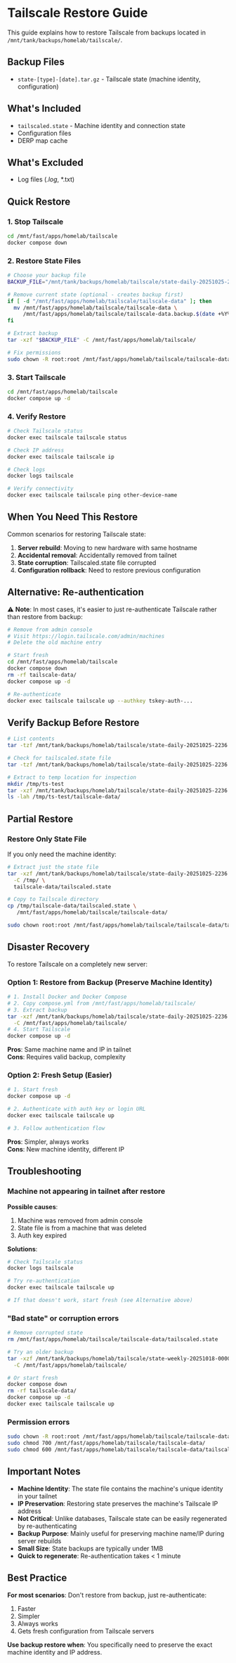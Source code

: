 # Tailscale Restore Guide

This guide explains how to restore Tailscale from backups located in `/mnt/tank/backups/homelab/tailscale/`.

## Backup Files

- `state-[type]-[date].tar.gz` - Tailscale state (machine identity, configuration)

## What's Included

- `tailscaled.state` - Machine identity and connection state
- Configuration files
- DERP map cache

## What's Excluded

- Log files (*.log*, *.txt)

## Quick Restore

### 1. Stop Tailscale

```bash
cd /mnt/fast/apps/homelab/tailscale
docker compose down
```

### 2. Restore State Files

```bash
# Choose your backup file
BACKUP_FILE="/mnt/tank/backups/homelab/tailscale/state-daily-20251025-2236.tar.gz"

# Remove current state (optional - creates backup first)
if [ -d "/mnt/fast/apps/homelab/tailscale/tailscale-data" ]; then
  mv /mnt/fast/apps/homelab/tailscale/tailscale-data \
     /mnt/fast/apps/homelab/tailscale/tailscale-data.backup.$(date +%Y%m%d)
fi

# Extract backup
tar -xzf "$BACKUP_FILE" -C /mnt/fast/apps/homelab/tailscale/

# Fix permissions
sudo chown -R root:root /mnt/fast/apps/homelab/tailscale/tailscale-data/
```

### 3. Start Tailscale

```bash
cd /mnt/fast/apps/homelab/tailscale
docker compose up -d
```

### 4. Verify Restore

```bash
# Check Tailscale status
docker exec tailscale tailscale status

# Check IP address
docker exec tailscale tailscale ip

# Check logs
docker logs tailscale

# Verify connectivity
docker exec tailscale tailscale ping other-device-name
```

## When You Need This Restore

Common scenarios for restoring Tailscale state:

1. **Server rebuild**: Moving to new hardware with same hostname
2. **Accidental removal**: Accidentally removed from tailnet
3. **State corruption**: Tailscaled.state file corrupted
4. **Configuration rollback**: Need to restore previous configuration

## Alternative: Re-authentication

⚠️ **Note**: In most cases, it's easier to just re-authenticate Tailscale rather than restore from backup:

```bash
# Remove from admin console
# Visit https://login.tailscale.com/admin/machines
# Delete the old machine entry

# Start fresh
cd /mnt/fast/apps/homelab/tailscale
docker compose down
rm -rf tailscale-data/
docker compose up -d

# Re-authenticate
docker exec tailscale tailscale up --authkey tskey-auth-...
```

## Verify Backup Before Restore

```bash
# List contents
tar -tzf /mnt/tank/backups/homelab/tailscale/state-daily-20251025-2236.tar.gz

# Check for tailscaled.state file
tar -tzf /mnt/tank/backups/homelab/tailscale/state-daily-20251025-2236.tar.gz | grep tailscaled.state

# Extract to temp location for inspection
mkdir /tmp/ts-test
tar -xzf /mnt/tank/backups/homelab/tailscale/state-daily-20251025-2236.tar.gz -C /tmp/ts-test/
ls -lah /tmp/ts-test/tailscale-data/
```

## Partial Restore

### Restore Only State File

If you only need the machine identity:

```bash
# Extract just the state file
tar -xzf /mnt/tank/backups/homelab/tailscale/state-daily-20251025-2236.tar.gz \
  -C /tmp/ \
  tailscale-data/tailscaled.state

# Copy to Tailscale directory
cp /tmp/tailscale-data/tailscaled.state \
   /mnt/fast/apps/homelab/tailscale/tailscale-data/

sudo chown root:root /mnt/fast/apps/homelab/tailscale/tailscale-data/tailscaled.state
```

## Disaster Recovery

To restore Tailscale on a completely new server:

### Option 1: Restore from Backup (Preserve Machine Identity)

```bash
# 1. Install Docker and Docker Compose
# 2. Copy compose.yml from /mnt/fast/apps/homelab/tailscale/
# 3. Extract backup
tar -xzf /mnt/tank/backups/homelab/tailscale/state-daily-20251025-2236.tar.gz \
  -C /mnt/fast/apps/homelab/tailscale/
# 4. Start Tailscale
docker compose up -d
```

**Pros**: Same machine name and IP in tailnet  
**Cons**: Requires valid backup, complexity

### Option 2: Fresh Setup (Easier)

```bash
# 1. Start fresh
docker compose up -d

# 2. Authenticate with auth key or login URL
docker exec tailscale tailscale up

# 3. Follow authentication flow
```

**Pros**: Simpler, always works  
**Cons**: New machine identity, different IP

## Troubleshooting

### Machine not appearing in tailnet after restore

**Possible causes**:
1. Machine was removed from admin console
2. State file is from a machine that was deleted
3. Auth key expired

**Solutions**:
```bash
# Check Tailscale status
docker logs tailscale

# Try re-authentication
docker exec tailscale tailscale up

# If that doesn't work, start fresh (see Alternative above)
```

### "Bad state" or corruption errors

```bash
# Remove corrupted state
rm /mnt/fast/apps/homelab/tailscale/tailscale-data/tailscaled.state

# Try an older backup
tar -xzf /mnt/tank/backups/homelab/tailscale/state-weekly-20251018-0000.tar.gz \
  -C /mnt/fast/apps/homelab/tailscale/

# Or start fresh
docker compose down
rm -rf tailscale-data/
docker compose up -d
docker exec tailscale tailscale up
```

### Permission errors

```bash
sudo chown -R root:root /mnt/fast/apps/homelab/tailscale/tailscale-data/
sudo chmod 700 /mnt/fast/apps/homelab/tailscale/tailscale-data/
sudo chmod 600 /mnt/fast/apps/homelab/tailscale/tailscale-data/tailscaled.state
```

## Important Notes

- **Machine Identity**: The state file contains the machine's unique identity in your tailnet
- **IP Preservation**: Restoring state preserves the machine's Tailscale IP address
- **Not Critical**: Unlike databases, Tailscale state can be easily regenerated by re-authenticating
- **Backup Purpose**: Mainly useful for preserving machine name/IP during server rebuilds
- **Small Size**: State backups are typically under 1MB
- **Quick to regenerate**: Re-authentication takes < 1 minute

## Best Practice

**For most scenarios**: Don't restore from backup, just re-authenticate:
1. Faster
2. Simpler
3. Always works
4. Gets fresh configuration from Tailscale servers

**Use backup restore when**: You specifically need to preserve the exact machine identity and IP address.
